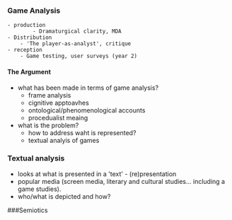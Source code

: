 

### Game Analysis
	- production
			- Dramaturgical clarity, MDA
	- Distribution
		- 'The player-as-analyst', critique
	- reception
		- Game testing, user surveys (year 2)

#### The Argument
- what has been made in terms of game analysis?
	- frame analysis
	- cignitive apptoavhes
	- ontological/phenomenological accounts
	- procedualist meaing
- what is the problem?
	- how to address waht is represented?
	- textual analyis of games


### Textual analysis
- looks at what is presented in a 'text' - (re)presentation
- popular media (screen media, literary and cultural studies... including a game studies).
- who/what is depicted and how?

###Semiotics